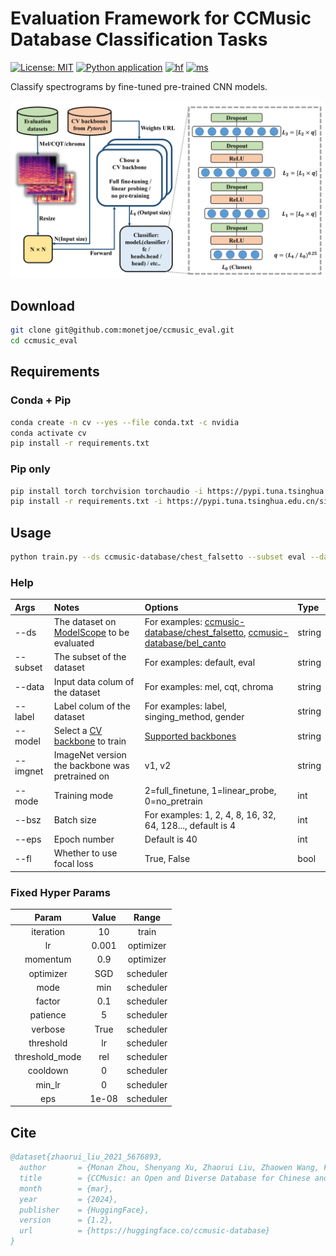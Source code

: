 # Evaluation Framework for CCMusic Database Classification Tasks
[![License: MIT](https://img.shields.io/badge/License-MIT-yellow.svg)](https://github.com/monetjoe/ccmusic_eval/blob/main/LICENSE)
[![Python application](https://github.com/monetjoe/ccmusic_eval/actions/workflows/python-app.yml/badge.svg?branch=main)](https://github.com/monetjoe/ccmusic_eval/actions/workflows/python-app.yml)
[![hf](https://img.shields.io/badge/HuggingFace-ccmusic-ffd21e.svg)](https://huggingface.co/ccmusic-database)
[![ms](https://img.shields.io/badge/ModelScope-ccmusic-624aff.svg)](https://www.modelscope.cn/organization/ccmusic-database)

Classify spectrograms by fine-tuned pre-trained CNN models.

<img src="./.github/eval.png">

## Download
```bash
git clone git@github.com:monetjoe/ccmusic_eval.git
cd ccmusic_eval
```

## Requirements
### Conda + Pip
```bash
conda create -n cv --yes --file conda.txt -c nvidia
conda activate cv
pip install -r requirements.txt
```

### Pip only
```bash
pip install torch torchvision torchaudio -i https://pypi.tuna.tsinghua.edu.cn/simple
pip install -r requirements.txt -i https://pypi.tuna.tsinghua.edu.cn/simple
```

## Usage
```bash
python train.py --ds ccmusic-database/chest_falsetto --subset eval --data cqt --label singing_method --model squeezenet1_1 --fl True --mode 0
```
### Help
| Args     | Notes                                                                                                            | Options                                                                                                                                                                                                        | Type   |
| :------- | :--------------------------------------------------------------------------------------------------------------- | :------------------------------------------------------------------------------------------------------------------------------------------------------------------------------------------------------------- | :----- |
| --ds     | The dataset on [ModelScope](https://www.modelscope.cn/organization/ccmusic-database?tab=dataset) to be evaluated | For examples: [ccmusic-database/chest_falsetto](https://www.modelscope.cn/datasets/ccmusic-database/chest_falsetto), [ccmusic-database/bel_canto](https://www.modelscope.cn/models/ccmusic-database/bel_canto) | string |
| --subset | The subset of the dataset                                                                                        | For examples: default, eval                                                                                                                                                                                    | string |
| --data   | Input data colum of the dataset                                                                                  | For examples: mel, cqt, chroma                                                                                                                                                                                 | string |
| --label  | Label colum of the dataset                                                                                       | For examples: label, singing_method, gender                                                                                                                                                                    | string |
| --model  | Select a [CV backbone](https://huggingface.co/datasets/monetjoe/cv_backbones) to train                           | [Supported backbones](https://www.modelscope.cn/datasets/monetjoe/cv_backbones/dataPeview)                                                                                                                     | string |
| --imgnet | ImageNet version the backbone was pretrained on                                                                  | v1, v2                                                                                                                                                                                                         | string |
| --mode   | Training mode                                                                                                    | 2=full_finetune, 1=linear_probe, 0=no_pretrain                                                                                                                                                                 | int    |
| --bsz    | Batch size                                                                                                       | For examples: 1, 2, 4, 8, 16, 32, 64, 128..., default is 4                                                                                                                                                     | int    |
| --eps    | Epoch number                                                                                                     | Default is 40                                                                                                                                                                                                  | int    |
| --fl     | Whether to use focal loss                                                                                        | True, False                                                                                                                                                                                                    | bool   |

### Fixed Hyper Params
|     Param      | Value |   Range   |
| :------------: | :---: | :-------: |
|   iteration    |  10   |   train   |
|       lr       | 0.001 | optimizer |
|    momentum    |  0.9  | optimizer |
|   optimizer    |  SGD  | scheduler |
|      mode      |  min  | scheduler |
|     factor     |  0.1  | scheduler |
|    patience    |   5   | scheduler |
|    verbose     | True  | scheduler |
|   threshold    |  lr   | scheduler |
| threshold_mode |  rel  | scheduler |
|    cooldown    |   0   | scheduler |
|     min_lr     |   0   | scheduler |
|      eps       | 1e-08 | scheduler |

## Cite
```bibtex
@dataset{zhaorui_liu_2021_5676893,
  author       = {Monan Zhou, Shenyang Xu, Zhaorui Liu, Zhaowen Wang, Feng Yu, Wei Li and Baoqiang Han},
  title        = {CCMusic: an Open and Diverse Database for Chinese and General Music Information Retrieval Research},
  month        = {mar},
  year         = {2024},
  publisher    = {HuggingFace},
  version      = {1.2},
  url          = {https://huggingface.co/ccmusic-database}
}
```
